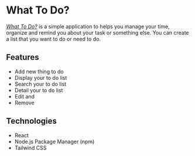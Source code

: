 # What To Do?

[_What To Do?_](https://what-todo-omega.vercel.app/) is a simple application to helps you manage your time, organize and remind you about your task or something else. You can create a list that you want to do or need to do.

## Features

- Add new thing to do
- Display your to do list
- Search your to do list
- Detail your to do list
- Edit and
- Remove

## Technologies

- React
- Node.js Package Manager (npm)
- Tailwind CSS

